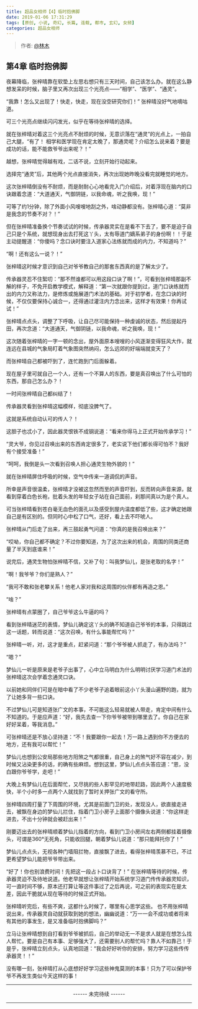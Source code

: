 ```yaml
---
title: 超品女相师【4】临时抱佛脚
date: 2019-01-06 17:31:29
tags: [原创, 小说, 奇幻, 长篇, 连载, 都市, 玄幻, 女频]
categories: 超品女相师
---
```


> 作者: [@林木](http://weibo.com/paigu77)

## 第4章 临时抱佛脚

夜幕降临，张梓晴靠在软垫上左思右想只有三天时间，自己该怎么办。就在这么静想发呆的时候，脑子里又再次出现三个光亮点——“相学”、“医学”、“通灵”。

“我靠！怎么又出现了！快走，快走，现在没空研究你们！” 张梓晴没好气地嘀咕道。

可三个光亮点继续闪闪发光，似乎在等待张梓晴的选择。

就在张梓晴对着这三个光亮点不耐烦的时候，无意识落在“通灵”的光点上，一拍自己大腿，“有了！ 相学和医学现在肯定太晚了，那通灵呢？介绍怎么说来着？要是成功的话，能不能救爷爷出来呢？！”

越想，张梓晴觉得越有戏，二话不说，立刻开始行动起来。

选择完“通灵”后，其他两个光点直接消失，再次出现她昨晚没看完就睡觉的地方。

这次张梓晴倒没有不耐烦，而是耐耐心心地看完入门介绍后，对着浮现在脑内的口诀跟着念道：“大道通天，气御阴链，以我命魂，听之我唤，现！”

可等了约1分钟，除了外面小风嗖嗖地刮之外，啥动静都没有。张梓晴心道：“莫非是我念的节奏不对？！”

但在张梓晴准备换个节奏试试的时候，传承器灵实在是看不下去了，要不是迫于自己只是个系统，就想现身出去打死这丫头，太有辱道门嫡系弟子的身份啊！！于是主动提醒道：“你傻吗？念口诀时要注入道家心法练就而成的内力，不知道吗？”

“啊！还有这么一说？！”

张梓晴这时候才意识到自己对爷爷教自己的那套东西真的是了解太少了。

传承器灵忍不住絮叨：“那不然谁都可以用这段口诀了啊！”，可看到张梓晴那副不解的样子，不免开启教学模式，解释道：“第一次就跟你提到过，道门口诀练就而出的内力又称法力，是修炼或施展道门术法的基础。对于初学者，在念口诀的时候，不仅仅要保持心诚合一，还得通过灌注内力念出来，这样才有效果！你再试试！”

张梓晴点点头，调整了下呼吸，让自己尽可能保持一种虔诚的状态，然后提起丹田，再次念道：“大道通天，气御阴链，以我命魂，听之我唤，现！”

这次随着张梓晴的一字一顿的念出，屋外面原本嗖嗖的小风逐渐变得狂风大作，就连远在县城的气象局盯着气象图突然纳闷，怎么远郊的好端端就变天了？

而张梓晴自己都被吓到了，连忙跑到门后面躲着。

现在屋子里可就自己一个人，还有一个不算人的东西，要是真召唤出了什么可怕的东西，那自己怎么办？！

一时间张梓晴自己都纠结了！

传承器灵看到张梓晴这幅模样，彻底没脾气了。

这就是系统自动认可的传人？！

这胆子也忒小了，因此器灵恨铁不成钢说道：“看来你得马上正式开始传承学习！”

“灵大爷，你见过召唤出来的东西肯定很多了，老实说下他们都长得可怕不？我好有个接受准备！”

“呵呵，我倒是头一次看到召唤人担心通灵生物外貌的！” 

就在张梓晴屏住呼吸的时候，空气中传来一道调侃的声音。

所幸是声音很温柔，张梓晴才没被这忽然而至的声音吓到，反而转向声音来源，就看到穿着白色长袍，批着头发的年轻女子站在自己面前，刹那间真以为是个真人。

可当张梓晴看到苍白毫无血色的面孔以及感受到屋内温度都低了些，这才确定她跟自己是有区别的。但同时心中松了口气，还好，看上去不吓唬人。

张梓晴从门后走了出来，再三鼓起勇气问道：“你真的是我召唤出来？”

“哎呦，你自己都不确定？不过你要知道，为了这次出来的机会，周围的同类还商量了半天到底谁来！”

说完后，通灵生物怕张梓晴不信，又补了句：叫我梦仙儿，是张老取的名字！”

“啊！我爷爷？你们是熟人？” 

“我可不敢和张老攀关系！他老人家对我和这周围的伙伴都有再造之恩。”

“啥？”

张梓晴有点蒙圈了，自己爷爷这么牛逼的吗？

看到张梓晴迷茫的表情，梦仙儿确定这丫头的确不知道自己爷爷的本事，只得跳过这一话题，转而说道：“这次召唤，有什么事能帮忙吗？”

张梓晴一听，对，这才是重点，赶紧问道：“那个爷爷被人抓走了，有办法吗？”

“嗯？” 

梦仙儿一听是原来是老爷子出事了，心中立马明白为什么明明讨厌学习道门术法的张梓晴这次会学着念通灵口诀。

以前她和同伴们可是在暗中看了不少老爷子追着眼前这小丫头漫山遍野的跑，就为了让她多背一些口诀。

不过梦仙儿可是知道张广文的本事，不可能这么轻易就被人带走，肯定中间有什么不知道的。于是应声道：“好，我先去查一下你爷爷被带到哪里去了。你自己在家好好呆着，等我消息。”

可张梓晴还是不放心坚持道：“不！我要跟你一起去！万一路上遇到你不方便去的地方，还有我可以帮忙！”

梦仙儿也想到公安局那些地方阳煞之气都很重，自己身上的煞气好不容在减少，到时候又沾染更多的话，的确有些麻烦。想到这里，梦仙儿点点头答应道：“恩，没白跟你爷爷学，走吧！”

大晚上有梦仙儿在后面帮忙，又尽挑的些人影罕见的地带赶路，因此两个人速度极快，半个小时多一点两个人就找到了暂时关押张广文的看守所。

张梓晴四周打量了下周围的环境，尤其是前面门卫的处，发现没人，欲直接走进去，被飘在身边的梦仙儿拦住，指着门卫小房子上面那个摄像头说道：“你这样走进去，不出十分钟就会被赶出来！”

刚要迈出去的张梓晴顺着梦仙儿指着的方向，看到门卫小房间左右两侧都挂着摄像头，可谓是360°无死角，只能收回腿，朝着梦仙儿说道：“那只能拜托你了！”

梦仙儿点点头，无视各种门墙阻拦物，直接飘了进去，看得张梓晴羡慕不已，不过更希望梦仙儿能把爷爷带出来。

“好了！你也别浪费时间！先把这一段占卜口诀背了！” 在张梓晴等待的时候，传承器灵迫不及待地说道。他老早就想让张梓晴开始系统学习道门传传承器灵知识，可一直时间不够，原本还打算让等这件事过了之后再说，可之前的表现实在是太差，因此干脆就从现在等待的时候正式开始。

张梓晴听完后，有些不爽，这都什么时候了，哪里有心思学这些。 也不用张梓晴说出来，传承器灵自动就获取到她的想法，幽幽说道：“万一一会不成功或者将来有其他的事发生，是又准备临时抱佛脚吗？”

立马让张梓晴想到自打看到爷爷被抓后，自己的举动无一不是求人就是在想怎么找人帮忙。要是自己有本事、足够强大了，还需要别人的帮忙吗？靠人不如靠己！于是乎，张梓晴立刻点头，认真地回道：“我会好好听你的安排，努力学习这些传传承器灵！！”　

没有哪一刻，张梓晴打从心底想好好学习这些神鬼莫测的本事！只为了可以保护爷爷不再发生类似今天这样的事！

---

<center> ------ 未完待续 ------ </center>

---
